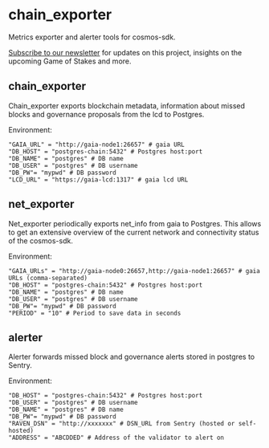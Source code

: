 # chain_exporter
Metrics exporter and alerter tools for cosmos-sdk.

[Subscribe to our newsletter](https://mailchi.mp/38ac109a9ab2/certusone) for updates on this project,
insights on the upcoming Game of Stakes and more.

## chain_exporter

Chain_exporter exports blockchain metadata, information about missed blocks and governance proposals from the lcd to Postgres.

Environment:
```
"GAIA_URL" = "http://gaia-node1:26657" # gaia URL
"DB_HOST" = "postgres-chain:5432" # Postgres host:port
"DB_NAME" = "postgres" # DB name
"DB_USER" = "postgres" # DB username
"DB_PW"= "mypwd" # DB password
"LCD_URL" = "https://gaia-lcd:1317" # gaia lcd URL
```

## net_exporter

Net_exporter periodically exports net_info from gaia to Postgres.
This allows to get an extensive overview of the current network and connectivity status of the cosmos-sdk.

Environment:
```
"GAIA_URLs" = "http://gaia-node0:26657,http://gaia-node1:26657" # gaia URLs (comma-separated)
"DB_HOST" = "postgres-chain:5432" # Postgres host:port
"DB_NAME" = "postgres" # DB name
"DB_USER" = "postgres" # DB username
"DB_PW"= "mypwd" # DB password
"PERIOD" = "10" # Period to save data in seconds
```

## alerter

Alerter forwards missed block and governance alerts stored in postgres to Sentry.

Environment:
```
"DB_HOST" = "postgres-chain:5432" # Postgres host:port
"DB_USER" = "postgres" # DB username
"DB_NAME" = "postgres" # DB name
"DB_PW"= "mypwd" # DB password
"RAVEN_DSN" = "http://xxxxxxx" # DSN_URL from Sentry (hosted or self-hosted)
"ADDRESS" = "ABCDDED" # Address of the validator to alert on
```
